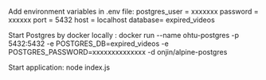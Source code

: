 Add environment variables in .env file:
postgres_user = xxxxxxx
password = xxxxxx
port = 5432
host = localhost
database= expired_videos


Start Postgres by docker locally :
docker run --name ohtu-postgres -p 5432:5432  -e POSTGRES_DB=expired_videos -e POSTGRES_PASSWORD=xxxxxxxxxxxxxx -d onjin/alpine-postgres



Start application: 
node index.js
